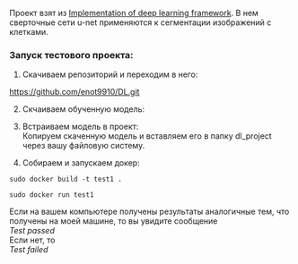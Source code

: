 Проект взят из [Implementation of deep learning framework](https://github.com/zhixuhao/unet). В нем сверточные сети u-net применяются к сегментации изображений с клетками.  

### Запуск тестового проекта:
1. Скачиваем репозиторий и переходим в него:  

https://github.com/enot9910/DL.git

2. Скчаиваем обученную модель:  


3. Встраиваем модель в проект:  
Копируем скаченную модель и вставляем его в папку dl_project через вашу файловую систему. 

4. Собираем и запускаем докер:  
```
sudo docker build -t test1 .
```
```
sudo docker run test1
```
Если на вашем компьютере получены результаты аналогичные тем, что получены на моей машине, то вы увидите сообщение  
*Test passed*  
Если нет, то  
*Test failed*

